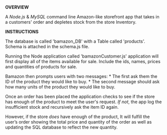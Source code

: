 **OVERVIEW** 

A *Node.js* & *MySQL* command line Amazon-like storefront app that takes in a customers' order and depletes stock from the store Inventory. 



**INSTRUCTIONS**

The database is called 'bamazon_DB' with a  Table called 'products'. Schema is attached in the schema.js file.

Running the Node application called 'bamazonCustomer.js' application will first display all of the items available for sale. Include the ids, names, prices and quantities of products for sale.

Bamazon then prompts users with two messages: 
	* The first ask them the ID of the product they would like to buy. 
	* The second message should ask how many units of the product they would like to buy.

Once an order has been placed the application checks to see if the store has enough of the product to meet the user's request. *If not*, the app log the insufficient stock and recursively ask the item ID again.

However, if the store *does* have enough of the product, It will fulfill the user’s order showing the total price and quantity of the order as well as updating the SQL database to reflect the new quantity. 



